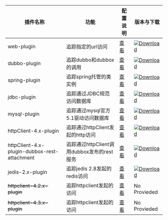 |插件名称|功能|配置说明|版本与下载|
| ----------- |---------| ----------|----------|
|web-plugin|追踪指定的url访问| [查看](web-plugin) |[ ![Download](https://api.bintray.com/packages/wu-sheng/skywalking/com.ai.cloud.skywalking-web-plugin/images/download.svg) ](https://bintray.com/wu-sheng/skywalking/com.ai.cloud.skywalking-web-plugin/_latestVersion) |
|dubbo-plugin| 追踪dubbo和dubbox的调用 | [查看](dubbo-plugin)|[ ![Download](https://api.bintray.com/packages/wu-sheng/skywalking/com.ai.cloud.skywalking-dubbo-plugin/images/download.svg) ](https://bintray.com/wu-sheng/skywalking/com.ai.cloud.skywalking-dubbo-plugin/_latestVersion) |
|spring-plugin| 追踪spring托管的类实例 | [查看](spring-plugin) |[ ![Download](https://api.bintray.com/packages/wu-sheng/skywalking/com.ai.cloud.skywalking-spring-plugin/images/download.svg) ](https://bintray.com/wu-sheng/skywalking/com.ai.cloud.skywalking-spring-plugin/_latestVersion) |
|jdbc-plugin| 追踪通过JDBC规范访问数据库 | [查看](jdbc-plugin) |[ ![Download](https://api.bintray.com/packages/wu-sheng/skywalking/com.ai.cloud.skywalking-jdbc-plugin/images/download.svg) ](https://bintray.com/wu-sheng/skywalking/com.ai.cloud.skywalking-jdbc-plugin/_latestVersion) |
|mysql-plugin| 追踪通过mysql官方5.1驱动访问数据库 | [查看](mysql-plugin)|[ ![Download](https://api.bintray.com/packages/wu-sheng/skywalking/com.ai.cloud.skywalking-mysql-plugin/images/download.svg) ](https://bintray.com/wu-sheng/skywalking/com.ai.cloud.skywalking-mysql-plugin/_latestVersion) |
|httpClient-4.x-plugin| 追踪通过httpClient发起的http访问 | [查看](httpClient-4.x-plugin) |[ ![Download](https://api.bintray.com/packages/wu-sheng/skywalking/com.ai.cloud.skywalking-httpClient-4.x-plugin/images/download.svg) ](https://bintray.com/wu-sheng/skywalking/com.ai.cloud.skywalking-httpClient-4.x-plugin/_latestVersion) |
|httpClient-4.x-plugin-dubbox-rest-attachment| 追踪通过httpClient调用dubbox发布的rest服务 | [查看](httpClient-4.x-plugin-dubbox-rest-attachment) |[ ![Download](https://api.bintray.com/packages/wu-sheng/skywalking/com.ai.cloud.skywalking-httpClient-4.x-plugin-dubbox-rest-attachment/images/download.svg) ](https://bintray.com/wu-sheng/skywalking/com.ai.cloud.skywalking-httpClient-4.x-plugin-dubbox-rest-attachment/_latestVersion) |
|jedis-2.x-plugin| 追踪jedis 2.8发起的redis访问 | [查看](jedis-2.x-plugin) |[ ![Download](https://api.bintray.com/packages/wu-sheng/skywalking/com.ai.cloud.skywalking-web-plugin/images/download.svg) ](https://bintray.com/wu-sheng/skywalking/com.ai.cloud.skywalking-web-plugin/_latestVersion) |
|~~httpclient-4.2.x-plugin~~| 追踪httpclient发起的访问 | [查看](httpclient-4.2.x-plugin) | No Provieded|
|~~httpclient-4.3.x-plugin~~| 追踪httpclient发起的访问 | [查看](httpclient-4.3.x-plugin) | No Provieded|
